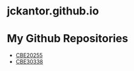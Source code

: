 jckantor.github.io
==================

# My Github Repositories

* [CBE20255](http://jckantor.github.io/CBE20255)
* [CBE30338](http://jckantor.github.io/CBE30338)
